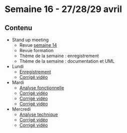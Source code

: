 # Semaine 16 - 27/28/29 avril

## Contenu

- Stand up meeting
    - Revue [semaine 14](../semaine14/README.md)
    - Revue formation
    - Thème de la semaine : enregistrement
    - Thème de la semaine : documentation et UML
- Lundi
    - [Enregistrement](https://github.com/simplonco/renault-digital-2020-projet#step-9---enregistrement)
    - [Corrigé vidéo](https://youtu.be/QwILyZrOTIw)
- Mardi
    - [Analyse fonctionnelle](https://github.com/simplonco/renault-digital-2020-projet#step-10---analyse-fonctionnelle)
    - [Corrigé vidéo](https://youtu.be/kXR3Kimic3c)
    - [Corrigé vidéo](https://youtu.be/PifJhRUzRLs)
    - [Corrigé vidéo](https://youtu.be/lCVS4WLgLK4)
- Mercredi
    - [Analyse technique](https://github.com/simplonco/renault-digital-2020-projet#step-11---analyse-technique)
    - [Corrigé vidéo](https://youtu.be/hRvt08Oa1Tg)
    - [Corrigé vidéo](https://youtu.be/WRlmzRIHX4s)
